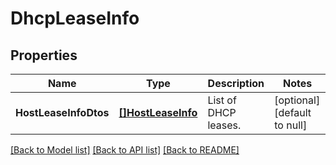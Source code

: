 # DhcpLeaseInfo

## Properties
Name | Type | Description | Notes
------------ | ------------- | ------------- | -------------
**HostLeaseInfoDtos** | [**[]HostLeaseInfo**](hostLeaseInfo.md) | List of DHCP leases. | [optional] [default to null]

[[Back to Model list]](../README.md#documentation-for-models) [[Back to API list]](../README.md#documentation-for-api-endpoints) [[Back to README]](../README.md)

